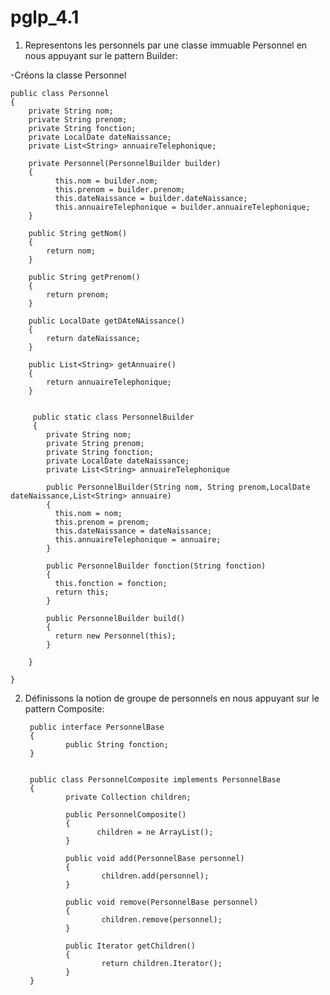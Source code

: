 # pglp_4.1

1) Representons les personnels par une classe immuable Personnel en nous appuyant sur le pattern Builder:

-Créons la classe Personnel

    public class Personnel
    {
        private String nom;
        private String prenom;
        private String fonction;
        private LocalDate dateNaissance;
        private List<String> annuaireTelephonique;
    
        private Personnel(PersonnelBuilder builder)
        {
              this.nom = builder.nom;
              this.prenom = builder.prenom;
              this.dateNaissance = builder.dateNaissance;
              this.annuaireTelephonique = builder.annuaireTelephonique;
        }
        
        public String getNom()
        {
            return nom;
        }
        
        public String getPrenom()
        {
            return prenom;
        }
        
        public LocalDate getDAteNAissance()
        {
            return dateNaissance;
        }
        
        public List<String> getAnnuaire()
        {
    	    return annuaireTelephonique;
        }
        
        
         public static class PersonnelBuilder
         {
            private String nom;
            private String prenom;
            private String fonction;
            private LocalDate dateNaissance;
            private List<String> annuaireTelephonique
          
            public PersonnelBuilder(String nom, String prenom,LocalDate dateNaissance,List<String> annuaire)
            {
              this.nom = nom;
              this.prenom = prenom;
              this.dateNaissance = dateNaissance;
              this.annuaireTelephonique = annuaire;
            }
          
            public PersonnelBuilder fonction(String fonction)
            {
              this.fonction = fonction;
              return this;
            }
          
            public PersonnelBuilder build()
            {
              return new Personnel(this);
            }
      
        }
    
    }
    
    
2) Définissons la notion de groupe de personnels en nous appuyant sur le pattern Composite:

        public interface PersonnelBase
        {
                public String fonction;
        }
        
        
        public class PersonnelComposite implements PersonnelBase
        {
                private Collection children;
                
                public PersonnelComposite()
                {
                       children = ne ArrayList();
                }
                
                public void add(PersonnelBase personnel)
                {
                        children.add(personnel);
                }
                
                public void remove(PersonnelBase personnel)
                {
                        children.remove(personnel);
                }
                
                public Iterator getChildren()
                {
                        return children.Iterator();
                }
        }
        

